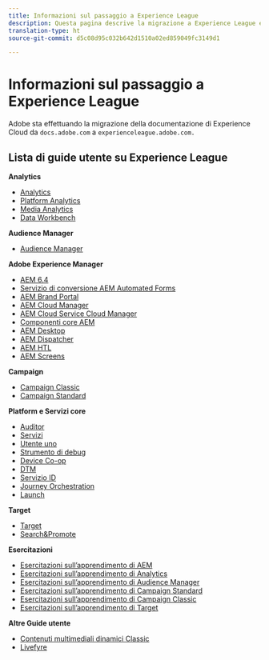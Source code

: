 ```yaml
---
title: Informazioni sul passaggio a Experience League
description: Questa pagina descrive la migrazione a Experience League e include una lista di link alle guide utente.
translation-type: ht
source-git-commit: d5c08d95c032b642d1510a02ed859049fc3149d1

---
```



# Informazioni sul passaggio a Experience League

Adobe sta effettuando la migrazione della documentazione di Experience Cloud da `docs.adobe.com` a `experienceleague.adobe.com.`

## Lista di guide utente su Experience League

**Analytics**

* [Analytics](https://docs.adobe.com/content/help/it-IT/experience-cloud/user-guides/home.translate.html)
* [Platform Analytics](https://docs.adobe.com/content/help/it-IT/experience-cloud/user-guides/home.translate.html)
* [Media Analytics](https://docs.adobe.com/content/help/it-IT/experience-cloud/user-guides/home.translate.html)
* [Data Workbench](https://docs.adobe.com/content/help/it-IT/experience-cloud/user-guides/home.translate.html)

**Audience Manager**

* [Audience Manager](https://docs.adobe.com/content/help/it-IT/experience-cloud/user-guides/home.translate.html)

**Adobe Experience Manager**

* [AEM 6.4](https://docs.adobe.com/content/help/it-IT/experience-cloud/user-guides/home.translate.html)
* [Servizio di conversione AEM Automated Forms](https://docs.adobe.com/content/help/it-IT/experience-cloud/user-guides/home.translate.html)
* [AEM Brand Portal](https://docs.adobe.com/content/help/it-IT/experience-cloud/user-guides/home.translate.html)
* [AEM Cloud Manager](https://docs.adobe.com/content/help/it-IT/experience-cloud/user-guides/home.translate.html)
* [AEM Cloud Service Cloud Manager](https://docs.adobe.com/content/help/it-IT/experience-cloud/user-guides/home.translate.html)
* [Componenti core AEM](https://docs.adobe.com/content/help/it-IT/experience-cloud/user-guides/home.translate.html)
* [AEM Desktop](https://docs.adobe.com/content/help/it-IT/experience-cloud/user-guides/home.translate.html)
* [AEM Dispatcher](https://docs.adobe.com/content/help/it-IT/experience-cloud/user-guides/home.translate.html)
* [AEM HTL](https://docs.adobe.com/content/help/it-IT/experience-cloud/user-guides/home.translate.html)
* [AEM Screens](https://docs.adobe.com/content/help/it-IT/experience-cloud/user-guides/home.translate.html)

**Campaign**

* [Campaign Classic](https://docs.adobe.com/content/help/it-IT/experience-cloud/user-guides/home.translate.html)
* [Campaign Standard](https://docs.adobe.com/content/help/it-IT/experience-cloud/user-guides/home.translate.html)

**Platform e Servizi core**

* [Auditor](https://docs.adobe.com/content/help/it-IT/experience-cloud/user-guides/home.translate.html)
* [Servizi](https://docs.adobe.com/content/help/it-IT/experience-cloud/user-guides/home.translate.html)
* [Utente uno](https://docs.adobe.com/content/help/it-IT/experience-cloud/user-guides/home.translate.html)
* [Strumento di debug](https://docs.adobe.com/content/help/it-IT/experience-cloud/user-guides/home.translate.html)
* [Device Co-op](https://docs.adobe.com/content/help/it-IT/experience-cloud/user-guides/home.translate.html)
* [DTM](https://docs.adobe.com/content/help/it-IT/experience-cloud/user-guides/home.translate.html)
* [Servizio ID](https://docs.adobe.com/content/help/it-IT/experience-cloud/user-guides/home.translate.html)
* [Journey Orchestration](https://docs.adobe.com/content/help/it-IT/experience-cloud/user-guides/home.translate.html)
* [Launch](https://docs.adobe.com/content/help/it-IT/experience-cloud/user-guides/home.translate.html)

**Target**

* [Target](https://docs.adobe.com/content/help/it-IT/experience-cloud/user-guides/home.translate.html)
* [Search&amp;Promote](https://docs.adobe.com/content/help/it-IT/experience-cloud/user-guides/home.translate.html)

**Esercitazioni**

* [Esercitazioni sull’apprendimento di AEM](https://docs.adobe.com/content/help/it-IT/experience-cloud/user-guides/home.translate.html)
* [Esercitazioni sull’apprendimento di Analytics](https://docs.adobe.com/content/help/it-IT/experience-cloud/user-guides/home.translate.html)
* [Esercitazioni sull’apprendimento di Audience Manager](https://docs.adobe.com/content/help/it-IT/experience-cloud/user-guides/home.translate.html)
* [Esercitazioni sull’apprendimento di Campaign Standard](https://docs.adobe.com/content/help/it-IT/experience-cloud/user-guides/home.translate.html)
* [Esercitazioni sull’apprendimento di Campaign Classic](https://docs.adobe.com/content/help/it-IT/experience-cloud/user-guides/home.translate.html)
* [Esercitazioni sull’apprendimento di Target](https://docs.adobe.com/content/help/it-IT/experience-cloud/user-guides/home.translate.html)

**Altre Guide utente**

* [Contenuti multimediali dinamici Classic](https://docs.adobe.com/content/help/it-IT/experience-cloud/user-guides/home.translate.html)
* [Livefyre](https://docs.adobe.com/content/help/it-IT/experience-cloud/user-guides/home.translate.html)
